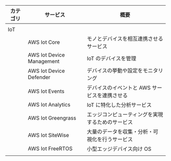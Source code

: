 | カテゴリ | サービス                  | 概要                                             |
| -------- | ------------------------- | ------------------------------------------------ |
|          |                           |                                                  |
| IoT      |                           |                                                  |
|          | AWS Iot Core              | モノとデバイスを相互連携させるサービス           |
|          | AWS Iot Device Management | IoT のデバイスを管理                             |
|          | AWS Iot Device Defender   | デバイスの挙動や設定をモニタリング               |
|          | AWS Iot Events            | デバイスのイベントと AWS サービスを連携させる    |
|          | AWS Iot Analytics         | IoT に特化した分析サービス                       |
|          | AWS Iot Greengrass        | エッジコンピューティングを実現するためのサービス |
|          | AWS Iot SiteWise          | 大量のデータを収集・分析・可視化を行うサービス   |
|          | AWS Iot FreeRTOS          | 小型エッジデバイス向け OS                        |
|          |                           |                                                  |
